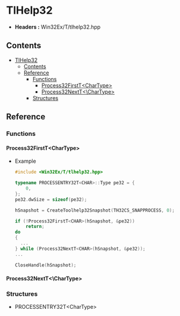 
# TlHelp32

- **Headers :** Win32Ex/T/tlhelp32.hpp

## Contents

- [TlHelp32](#tlhelp32)
  - [Contents](#contents)
  - [Reference](#reference)
    - [Functions](#functions)
      - [Process32FirstT\<CharType\>](#process32firstt_chartype)
      - [Process32NextT<\CharType\>](#process32nextt_chartype)
    - [Structures](#structures)

## Reference

### Functions

#### Process32FirstT\<CharType\>

- Example

  ```C++
  #include <Win32Ex/T/tlhelp32.hpp>

  typename PROCESSENTRY32T<CHAR>::Type pe32 = {
      0,
  };
  pe32.dwSize = sizeof(pe32);

  hSnapshot = CreateToolhelp32Snapshot(TH32CS_SNAPPROCESS, 0);

  if (!Process32FirstT<CHAR>(hSnapshot, &pe32))
      return;
  do
  {
    ...
  } while (Process32NextT<CHAR>(hSnapshot, &pe32));
  ...

  CloseHandle(hSnapshot);

  ```

#### Process32NextT<\CharType\>

### Structures

- PROCESSENTRY32T\<CharType\>
